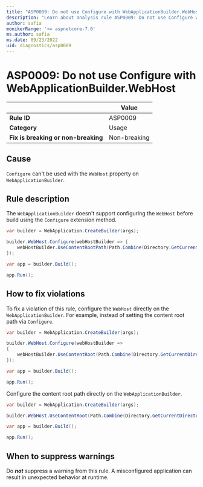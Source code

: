 ```yaml
---
title: "ASP0009: Do not use Configure with WebApplicationBuilder.WebHost"
description: "Learn about analysis rule ASP0009: Do not use Configure with WebApplicationBuilder.WebHost"
author: safia
monikerRange: '>= aspnetcore-7.0'
ms.author: safia
ms.date: 09/23/2022
uid: diagnostics/asp0009
---
```

# ASP0009: Do not use Configure with WebApplicationBuilder.WebHost

| | Value |
|-|-|
| **Rule ID** |ASP0009|
| **Category** |Usage|
| **Fix is breaking or non-breaking** |Non-breaking|

## Cause

`Configure` can't be used with the `WebHost` property on `WebApplicationBuilder`.

## Rule description

The `WebApplicationBuilder` doesn't support configuring the `WebHost` before build using the `Configure` extension method.

```csharp
var builder = WebApplication.CreateBuilder(args);

builder.WebHost.Configure(webHostBuilder => {
    webHostBuilder.UseContentRootPath(Path.Combine(Directory.GetCurrentDirectory(), "myContentRoot"));
});

var app = builder.Build();

app.Run();
```

## How to fix violations

To fix a violation of this rule, configure the `WebHost` directly on the `WebApplicationBuilder`. For example, instead of setting the content root path via `Configure`.

```csharp
var builder = WebApplication.CreateBuilder(args);

builder.WebHost.Configure(webHostBuilder =>
{
    webHostBuilder.UseContentRoot(Path.Combine(Directory.GetCurrentDirectory(), "myContentRoot"));
});

var app = builder.Build();

app.Run();
```

Configure the content root path directly on the `WebApplicationBuilder`.

```csharp
var builder = WebApplication.CreateBuilder(args);

builder.WebHost.UseContentRoot(Path.Combine(Directory.GetCurrentDirectory(), "myContentRoot"));

var app = builder.Build();

app.Run();
```

## When to suppress warnings

Do ***not*** suppress a warning from this rule. A misconfigured application can result in unexpected behavior at runtime.
